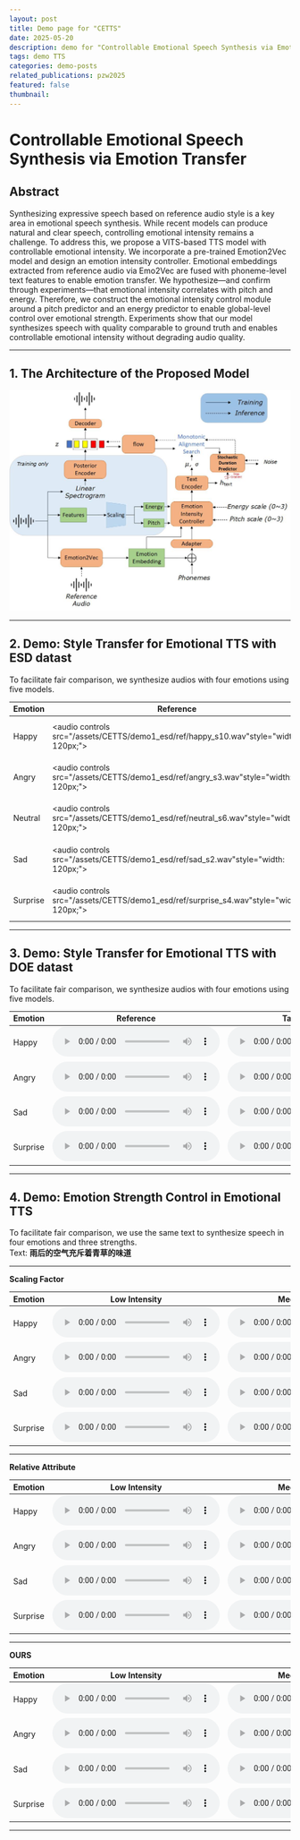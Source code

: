 ```yaml
---
layout: post
title: Demo page for "CETTS"
date: 2025-05-20
description: demo for "Controllable Emotional Speech Synthesis via Emotion Transfer"
tags: demo TTS
categories: demo-posts
related_publications: pzw2025
featured: false
thumbnail:
---
```


# Controllable Emotional Speech Synthesis via Emotion Transfer

## Abstract

Synthesizing expressive speech based on reference audio style is a key area in emotional speech synthesis. While recent models can produce natural and clear speech, controlling emotional intensity remains a challenge. To address this, we propose a VITS-based TTS model with controllable emotional intensity. We incorporate a pre-trained Emotion2Vec model and design an emotion intensity controller. Emotional embeddings extracted from reference audio via Emo2Vec are fused with phoneme-level text features to enable emotion transfer. We hypothesize—and confirm through experiments—that emotional intensity correlates with pitch and energy. Therefore, we construct the emotional intensity control module around a pitch predictor and an energy predictor to enable global-level control over emotional strength. Experiments show that our model synthesizes speech with quality comparable to ground truth and enables controllable emotional intensity without degrading audio quality.

---

## 1. The Architecture of the Proposed Model

![arch](/assets/CETTS/Model.jpg)

---

## 2. Demo: Style Transfer for Emotional TTS with ESD datast

To facilitate fair comparison, we synthesize audios with four emotions using five models.

| Emotion | Reference | Target Speaker | CME-TTS | ME-TTS | wav2vec2+VITS | Ours w/o Intensity Controller | Ours |
|--------|-----------|----------------|---------|--------|----------------|------------------------------|------|
| Happy | <audio controls src="/assets/CETTS/demo1_esd/ref/happy_s10.wav"style="width: 120px;"></audio> | <audio controls src="/assets/CETTS/demo1_esd/spk/timber_s9.wav"style="width: 120px;"></audio> | <audio controls src="/assets/CETTS/demo1_esd/CME-TTS/happy_s9.wav"style="width: 120px;"></audio> | <audio controls src="/assets/CETTS/demo1_esd/ME-TTS/0020_happy.wav"style="width: 120px;"></audio> | <audio controls src="/assets/CETTS/demo1_esd/wav2vec+vits/20_happy.wav"style="width: 120px;"></audio> | <audio controls src="/assets/CETTS/demo1_esd/emo2vec+vits/20_happy.wav"style="width: 120px;"></audio> | <audio controls src="/assets/CETTS/demo1_esd/ours/20_happy.wav"style="width: 120px;"></audio> |
| Angry | <audio controls src="/assets/CETTS/demo1_esd/ref/angry_s3.wav"style="width: 120px;"></audio> | <audio controls src="/assets/CETTS/demo1_esd/spk/timber_s7.wav"style="width: 120px;"></audio> | <audio controls src="/assets/CETTS/demo1_esd/CME-TTS/angry_s7.wav"style="width: 120px;"></audio> | <audio controls src="/assets/CETTS/demo1_esd/ME-TTS/0018_angry.wav"style="width: 120px;"></audio> | <audio controls src="/assets/CETTS/demo1_esd/wav2vec+vits/18_angry.wav"style="width: 120px;"></audio> | <audio controls src="/assets/CETTS/demo1_esd/emo2vec+vits/18_angry.wav"style="width: 120px;"></audio> | <audio controls src="/assets/CETTS/demo1_esd/ours/18_angry.wav"style="width: 120px;"></audio> |
| Neutral | <audio controls src="/assets/CETTS/demo1_esd/ref/neutral_s6.wav"style="width: 120px;"></audio> | <audio controls src="/assets/CETTS/demo1_esd/spk/timber_s4.wav"style="width: 120px;"></audio> | <audio controls src="/assets/CETTS/demo1_esd/CME-TTS/neutral_s4.wav"style="width: 120px;"></audio> | <audio controls src="/assets/CETTS/demo1_esd/ME-TTS/0015_neutral.wav"style="width: 120px;"></audio> | <audio controls src="/assets/CETTS/demo1_esd/wav2vec+vits/15_neutral.wav"style="width: 120px;"></audio> | <audio controls src="/assets/CETTS/demo1_esd/emo2vec+vits/15_neutral.wav"style="width: 120px;"></audio> | <audio controls src="/assets/CETTS/demo1_esd/ours/15_neutral.wav"style="width: 120px;"></audio> |
| Sad | <audio controls src="/assets/CETTS/demo1_esd/ref/sad_s2.wav"style="width: 120px;"></audio> | <audio controls src="/assets/CETTS/demo1_esd/spk/timber_s1.wav"style="width: 120px;"></audio> | <audio controls src="/assets/CETTS/demo1_esd/CME-TTS/sad_s1.wav"style="width: 120px;"></audio> | <audio controls src="/assets/CETTS/demo1_esd/ME-TTS/0011_sad.wav"style="width: 120px;"></audio> | <audio controls src="/assets/CETTS/demo1_esd/wav2vec+vits/11_sad.wav"style="width: 120px;"></audio> | <audio controls src="/assets/CETTS/demo1_esd/emo2vec+vits/11_sad.wav"style="width: 120px;"></audio> | <audio controls src="/assets/CETTS/demo1_esd/ours/11_sad.wav"style="width: 120px;"></audio> |
| Surprise | <audio controls src="/assets/CETTS/demo1_esd/ref/surprise_s4.wav"style="width: 120px;"></audio> | <audio controls src="/assets/CETTS/demo1_esd/spk/timber_s6.wav"style="width: 120px;"></audio> | <audio controls src="/assets/CETTS/demo1_esd/CME-TTS/surprise_s6.wav"style="width: 120px;"></audio> | <audio controls src="/assets/CETTS/demo1_esd/ME-TTS/0017_surprise.wav"style="width: 120px;"></audio> | <audio controls src="/assets/CETTS/demo1_esd/wav2vec+vits/17_surprise.wav"style="width: 120px;"></audio> | <audio controls src="/assets/CETTS/demo1_esd/emo2vec+vits/17_surprise.wav"style="width: 120px;"></audio> | <audio controls src="/assets/CETTS/demo1_esd/ours/17_surprise.wav"style="width: 120px;"></audio> |

---

## 3. Demo: Style Transfer for Emotional TTS with DOE datast

To facilitate fair comparison, we synthesize audios with four emotions using five models.

| Emotion | Reference | Target Speaker | CME-TTS | ME-TTS | wav2vec2+VITS | Ours w/o Intensity Controller | Ours |
|--------|-----------|----------------|---------|--------|----------------|------------------------------|------|
| Happy | <audio controls src="/assets/CETTS/demo1/ref/01010501.wav"></audio> | <audio controls src="/assets/CETTS/demo1/spk/02071000.wav"></audio> | <audio controls src="/assets/CETTS/demo1/CME-TTS/happy_s2.wav"></audio> | <audio controls src="/assets/CETTS/demo1/ME-TTS/Happy.wav"></audio> | <audio controls src="/assets/CETTS/demo1/wav2vec+vits/2.wav"></audio> | <audio controls src="/assets/CETTS/demo1/emo2vec+vits/2.wav"></audio> | <audio controls src="/assets/CETTS/demo1/ours/2.wav"></audio> |
| Angry | <audio controls src="/assets/CETTS/demo1/ref/02020500.wav"></audio> | <audio controls src="/assets/CETTS/demo1/spk/01071000.wav"></audio> | <audio controls src="/assets/CETTS/demo1/CME-TTS/angry_s1.wav"></audio> | <audio controls src="/assets/CETTS/demo1/ME-TTS/Angry.wav"></audio> | <audio controls src="/assets/CETTS/demo1/wav2vec+vits/1.wav"></audio> | <audio controls src="/assets/CETTS/demo1/emo2vec+vits/1.wav"></audio> | <audio controls src="/assets/CETTS/demo1/ours/1.wav"></audio> |
| Sad | <audio controls src="/assets/CETTS/demo1/ref/03030500.wav"></audio> | <audio controls src="/assets/CETTS/demo1/spk/04071000.wav"></audio> | <audio controls src="/assets/CETTS/demo1/CME-TTS/sad_s4.wav"></audio> | <audio controls src="/assets/CETTS/demo1/ME-TTS/Sad.wav"></audio> | <audio controls src="/assets/CETTS/demo1/wav2vec+vits/4.wav"></audio> | <audio controls src="/assets/CETTS/demo1/emo2vec+vits/4.wav"></audio> | <audio controls src="/assets/CETTS/demo1/ours/4.wav"></audio> |
| Surprise | <audio controls src="/assets/CETTS/demo1/ref/04060500.wav"></audio> | <audio controls src="/assets/CETTS/demo1/spk/03071000.wav"></audio> | <audio controls src="/assets/CETTS/demo1/CME-TTS/surprise_s3.wav"></audio> | <audio controls src="/assets/CETTS/demo1/ME-TTS/Surprise.wav"></audio> | <audio controls src="/assets/CETTS/demo1/wav2vec+vits/3.wav"></audio> | <audio controls src="/assets/CETTS/demo1/emo2vec+vits/3.wav"></audio> | <audio controls src="/assets/CETTS/demo1/ours/3.wav"></audio> |

---

## 4. Demo: Emotion Strength Control in Emotional TTS

To facilitate fair comparison, we use the same text to synthesize speech in four emotions and three strengths.  
Text: **雨后的空气充斥着青草的味道**

---

**Scaling Factor**

| Emotion  | Low Intensity| Medium Intensity| Strong Intensity|
| -------- | -------------| ----------------| ----------------|
| Happy    | <audio controls src="/assets/CETTS/demo2/wav2vec_intensity_demo/happy/0.5.wav"></audio>    | <audio controls src="/assets/CETTS/demo2/wav2vec_intensity_demo/happy/1.wav"></audio>    | <audio controls src="/assets/CETTS/demo2/wav2vec_intensity_demo/happy/1.5.wav"></audio>    |
| Angry    | <audio controls src="/assets/CETTS/demo2/wav2vec_intensity_demo/angry/0.5.wav"></audio>    | <audio controls src="/assets/CETTS/demo2/wav2vec_intensity_demo/angry/1.wav"></audio>    | <audio controls src="/assets/CETTS/demo2/wav2vec_intensity_demo/angry/1.5.wav"></audio>    |
| Sad      | <audio controls src="/assets/CETTS/demo2/wav2vec_intensity_demo/sad/0.5.wav"></audio>      | <audio controls src="/assets/CETTS/demo2/wav2vec_intensity_demo/sad/1.wav"></audio>      | <audio controls src="/assets/CETTS/demo2/wav2vec_intensity_demo/sad/1.5.wav"></audio>      |
| Surprise | <audio controls src="/assets/CETTS/demo2/wav2vec_intensity_demo/surprise/0.5.wav"></audio> | <audio controls src="/assets/CETTS/demo2/wav2vec_intensity_demo/surprise/1.wav"></audio> | <audio controls src="/assets/CETTS/demo2/wav2vec_intensity_demo/surprise/1.5.wav"></audio> |

---

**Relative Attribute**

| Emotion  | Low Intensity| Medium Intensity| Strong Intensity|
| -------- | -------------| ----------------| ----------------|
| Happy    | <audio controls src="/assets/CETTS/demo2/RA_intensity_demo/happy/0.1/bert_vits_1.wav"></audio>    | <audio controls src="/assets/CETTS/demo2/RA_intensity_demo/happy/1.0/bert_vits_1.wav"></audio>    | <audio controls src="/assets/CETTS/demo2/RA_intensity_demo/happy/3.0/bert_vits_1.wav"></audio>    |
| Angry    | <audio controls src="/assets/CETTS/demo2/RA_intensity_demo/angry/0.1/bert_vits_1.wav"></audio>    | <audio controls src="/assets/CETTS/demo2/RA_intensity_demo/angry/1.0/bert_vits_1.wav"></audio>    | <audio controls src="/assets/CETTS/demo2/RA_intensity_demo/angry/3.0/bert_vits_1.wav"></audio>    |
| Sad      | <audio controls src="/assets/CETTS/demo2/RA_intensity_demo/sad/0.1/bert_vits_1.wav"></audio>      | <audio controls src="/assets/CETTS/demo2/RA_intensity_demo/sad/1.0/bert_vits_1.wav"></audio>      | <audio controls src="/assets/CETTS/demo2/RA_intensity_demo/sad/3.0/bert_vits_1.wav"></audio>      |
| Surprise | <audio controls src="/assets/CETTS/demo2/RA_intensity_demo/surprise/0.1/bert_vits_1.wav"></audio> | <audio controls src="/assets/CETTS/demo2/RA_intensity_demo/surprise/1.0/bert_vits_1.wav"></audio> | <audio controls src="/assets/CETTS/demo2/RA_intensity_demo/surprise/3.0/bert_vits_1.wav"></audio> |


---

**OURS**

| Emotion  | Low Intensity| Medium Intensity| Strong Intensity|
| -------- | -------------| ----------------| ----------------|
| Happy    | <audio controls src="/assets/CETTS/demo2/final_intensity_demo/happy/0.1/bert_vits_2.wav"></audio>    | <audio controls src="/assets/CETTS/demo2/final_intensity_demo/happy/1.0/bert_vits_2.wav"></audio>    | <audio controls src="/assets/CETTS/demo2/final_intensity_demo/happy/3.0/bert_vits_2.wav"></audio>    |
| Angry    | <audio controls src="/assets/CETTS/demo2/final_intensity_demo/angry/0.1/bert_vits_2.wav"></audio>    | <audio controls src="/assets/CETTS/demo2/final_intensity_demo/angry/1.0/bert_vits_2.wav"></audio>    | <audio controls src="/assets/CETTS/demo2/final_intensity_demo/angry/2.0/bert_vits_2.wav"></audio>    |
| Sad      | <audio controls src="/assets/CETTS/demo2/final_intensity_demo/sad/0.1/bert_vits_2.wav"></audio>      | <audio controls src="/assets/CETTS/demo2/final_intensity_demo/sad/1.0/bert_vits_2.wav"></audio>      | <audio controls src="/assets/CETTS/demo2/final_intensity_demo/sad/3.0/bert_vits_2.wav"></audio>      |
| Surprise | <audio controls src="/assets/CETTS/demo2/final_intensity_demo/surprise/0.1/bert_vits_2.wav"></audio> | <audio controls src="/assets/CETTS/demo2/final_intensity_demo/surprise/1.0/bert_vits_2.wav"></audio> | <audio controls src="/assets/CETTS/demo2/final_intensity_demo/surprise/3.0/bert_vits_2.wav"></audio> |

---

